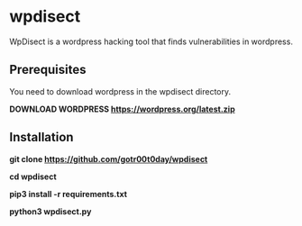 # wpdisect
WpDisect is a wordpress hacking tool that finds vulnerabilities in wordpress.

## Prerequisites

You need to download wordpress in the wpdisect directory. 

<b>DOWNLOAD WORDPRESS<b>
https://wordpress.org/latest.zip

## Installation

git clone https://github.com/gotr00t0day/wpdisect<br>

cd wpdisect<br>

pip3 install -r requirements.txt<br>

python3 wpdisect.py<br>




